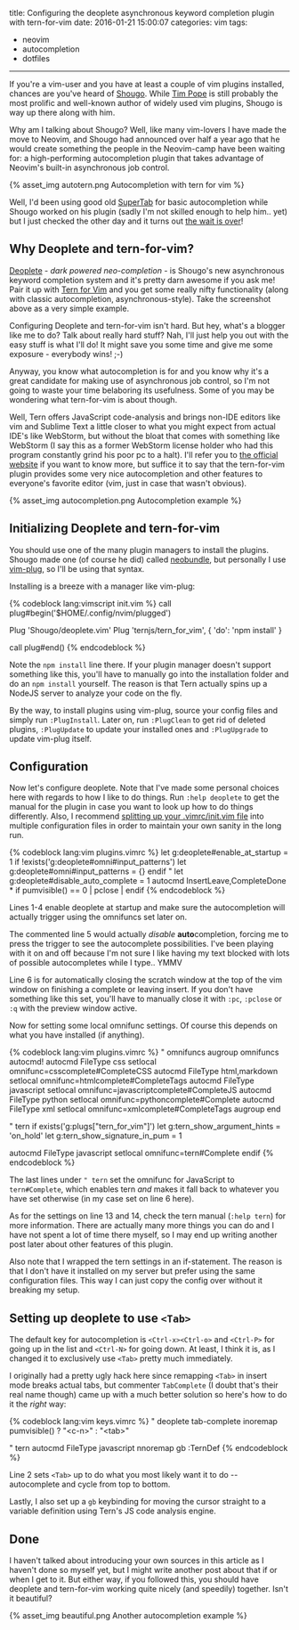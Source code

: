 title: Configuring the deoplete asynchronous keyword completion plugin with tern-for-vim
date: 2016-01-21 15:00:07
categories: vim
tags:
  - neovim
  - autocompletion
  - dotfiles
---

If you're a vim-user and you have at least a couple of vim plugins installed, chances are you've heard of [Shougo](https://github.com/shougo). While [Tim Pope](https://github.com/tpope) is still probably the most prolific and well-known author of widely used vim plugins, Shougo is way up there along with him.

Why am I talking about Shougo? Well, like many vim-lovers I have made the move to Neovim, and Shougo had announced over half a year ago that he would create something the people in the Neovim-camp have been waiting for: a high-performing autocompletion plugin that takes advantage of Neovim's built-in asynchronous job control.

{% asset_img autotern.png Autocompletion with tern for vim %}

Well, I'd been using good old [SuperTab](https://github.com/ervandew/supertab) for basic autocompletion while Shougo worked on his plugin (sadly I'm not skilled enough to help him.. yet) but I just checked the other day and it turns out [the wait is over](https://github.com/Shougo/deoplete.nvim)!

<!-- more -->

## Why Deoplete and tern-for-vim?

[Deoplete](https://github.com/Shougo/deoplete.nvim) - *dark powered neo-completion* - is Shougo's new asynchronous keyword completion system and it's pretty darn awesome if you ask me! Pair it up with [Tern for Vim](https://github.com/ternjs/tern_for_vim) and you get some really nifty functionality (along with classic autocompletion, asynchronous-style). Take the screenshot above as a very simple example.

Configuring Deoplete and tern-for-vim isn't hard. But hey, what's a blogger like me to do? Talk about really hard stuff? Nah, I'll just help you out with the easy stuff is what I'll do! It might save you some time and give me some exposure - everybody wins! ;-)

Anyway, you know what autocompletion is for and you know why it's a great candidate for making use of asynchronous job control, so I'm not going to waste your time belaboring its usefulness. Some of you may be wondering what tern-for-vim is about though.

Well, Tern offers JavaScript code-analysis and brings non-IDE editors like vim and Sublime Text a little closer to what you might expect from actual IDE's like WebStorm, but without the bloat that comes with something like WebStorm (I say this as a former WebStorm license holder who had this program constantly grind his poor pc to a halt). I'll refer you to [the official website](http://ternjs.net/) if you want to know more, but suffice it to say that the tern-for-vim plugin provides some very nice autocompletion and other features to everyone's favorite editor (vim, just in case that wasn't obvious).

{% asset_img autocompletion.png Autocompletion example %}

## Initializing Deoplete and tern-for-vim

You should use one of the many plugin managers to install the plugins. Shougo made one (of course he did) called [neobundle](https://github.com/Shougo/neobundle.vim), but personally I use [vim-plug](https://github.com/junegunn/vim-plug), so I'll be using that syntax.

Installing is a breeze with a manager like vim-plug:

{% codeblock lang:vimscript init.vim %}
call plug#begin('$HOME/.config/nvim/plugged')

Plug 'Shougo/deoplete.vim'
Plug 'ternjs/tern_for_vim', { 'do': 'npm install' }

call plug#end()
{% endcodeblock %}

Note the `npm install` line there. If your plugin manager doesn't support something like this, you'll have to manually go into the installation folder and do an `npm install` yourself. The reason is that Tern actually spins up a NodeJS server to analyze your code on the fly.

By the way, to install plugins using vim-plug, source your config files and simply run `:PlugInstall`. Later on, run `:PlugClean` to get rid of deleted plugins, `:PlugUpdate` to update your installed ones and `:PlugUpgrade` to update vim-plug itself.

## Configuration

Now let's configure deoplete. Note that I've made some personal choices here with regards to how I like to do things. Run `:help deoplete` to get the manual for the plugin in case you want to look up how to do things differently. Also, I recommend [splitting up your .vimrc/init.vim file](/vim/2016/do-yourself-a-favor-and-modularize-your-vimrc-init-vim) into multiple configuration files in order to maintain your own sanity in the long run.

{% codeblock lang:vim plugins.vimrc %}
let g:deoplete#enable_at_startup = 1
if !exists('g:deoplete#omni#input_patterns')
  let g:deoplete#omni#input_patterns = {}
endif
" let g:deoplete#disable_auto_complete = 1
autocmd InsertLeave,CompleteDone * if pumvisible() == 0 | pclose | endif
{% endcodeblock %}

Lines 1-4 enable deoplete at startup and make sure the autocompletion will actually trigger using the omnifuncs set later on.

The commented line 5 would actually *disable* **auto**completion, forcing me to press the trigger to see the autocomplete possibilities. I've been playing with it on and off because I'm not sure I like having my text blocked with lots of possible autocompletes while I type.. YMMV

Line 6 is for automatically closing the scratch window at the top of the vim window on finishing a complete or leaving insert. If you don't have something like this set, you'll have to manually close it with `:pc`, `:pclose` or `:q` with the preview window active.

Now for setting some local omnifunc settings. Of course this depends on what you have installed (if anything).

{% codeblock lang:vim plugins.vimrc %}
" omnifuncs
augroup omnifuncs
  autocmd!
  autocmd FileType css setlocal omnifunc=csscomplete#CompleteCSS
  autocmd FileType html,markdown setlocal omnifunc=htmlcomplete#CompleteTags
  autocmd FileType javascript setlocal omnifunc=javascriptcomplete#CompleteJS
  autocmd FileType python setlocal omnifunc=pythoncomplete#Complete
  autocmd FileType xml setlocal omnifunc=xmlcomplete#CompleteTags
augroup end

" tern
if exists('g:plugs["tern_for_vim"]')
  let g:tern_show_argument_hints = 'on_hold'
  let g:tern_show_signature_in_pum = 1

  autocmd FileType javascript setlocal omnifunc=tern#Complete
endif
{% endcodeblock %}

The last lines under `" tern` set the omnifunc for JavaScript to `tern#Complete`, which enables tern *and* makes it fall back to whatever you have set otherwise (in my case set on line 6 here).

As for the settings on line 13 and 14, check the tern manual (`:help tern`) for more information. There are actually many more things you can do and I have not spent a lot of time there myself, so I may end up writing another post later about other features of this plugin.

Also note that I wrapped the tern settings in an if-statement. The reason is that I don't have it installed on my server but prefer using the same configuration files. This way I can just copy the config over without it breaking my setup.

## Setting up deoplete to use `<Tab>`

The default key for autocompletion is `<Ctrl-x><Ctrl-o>` and `<Ctrl-P>` for going up in the list and `<Ctrl-N>` for going down. At least, I think it is, as I changed it to exclusively use `<Tab>` pretty much immediately.

I originally had a pretty ugly hack here since remapping `<Tab>` in insert mode breaks actual tabs, but commenter `TabComplete` (I doubt that's their real name though) came up with a much better solution so here's how to do it the *right* way:

{% codeblock lang:vim keys.vimrc %}
" deoplete tab-complete
inoremap <expr><tab> pumvisible() ? "\<c-n>" : "\<tab>"

" tern
autocmd FileType javascript nnoremap <silent> <buffer> gb :TernDef<CR>
{% endcodeblock %}

Line 2 sets `<Tab>` up to do what you most likely want it to do -- autocomplete and cycle from top to bottom.

Lastly, I also set up a `gb` keybinding for moving the cursor straight to a variable definition using Tern's JS code analysis engine.

## Done

I haven't talked about introducing your own sources in this article as I haven't done so myself yet, but I might write another post about that if or when I get to it. But either way, if you followed this, you should have deoplete and tern-for-vim working quite nicely (and speedily) together. Isn't it beautiful?

{% asset_img beautiful.png Another autocompletion example %}
